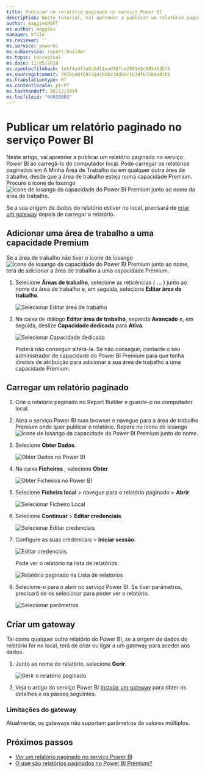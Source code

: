 ```yaml
---
title: Publicar um relatório paginado no serviço Power BI
description: Neste tutorial, vai aprender a publicar um relatório paginado no serviço Power BI ao carregá-lo do computador local.
author: maggiesMSFT
ms.author: maggies
manager: kfile
ms.reviewer: ''
ms.service: powerbi
ms.subservice: report-builder
ms.topic: conceptual
ms.date: 11/05/2018
ms.openlocfilehash: 1e5f4a4fda8c6d11ead487ce2891e5c085463b75
ms.sourcegitcommit: 797bb40f691384cb1b23dd08c1634f672b4a82bb
ms.translationtype: HT
ms.contentlocale: pt-PT
ms.lasthandoff: 06/12/2019
ms.locfileid: "66839603"
---
```

# <a name="publish-a-paginated-report-to-the-power-bi-service"></a>Publicar um relatório paginado no serviço Power BI

Neste artigo, vai aprender a publicar um relatório paginado no serviço Power BI ao carregá-lo do computador local. Pode carregar os relatórios paginados em A Minha Área de Trabalho ou em qualquer outra área de trabalho, desde que a área de trabalho esteja numa capacidade Premium. Procure o ícone de losango ![Ícone de losango da capacidade do Power BI Premium](media/paginated-reports-save-to-power-bi-service/premium-diamond.png) junto ao nome da área de trabalho. 

Se a sua origem de dados do relatório estiver no local, precisará de [criar um gateway](#create-a-gateway) depois de carregar o relatório.

## <a name="add-a-workspace-to-a-premium-capacity"></a>Adicionar uma área de trabalho a uma capacidade Premium

Se a área de trabalho não tiver o ícone de losango ![Ícone de losango da capacidade do Power BI Premium](media/paginated-reports-save-to-power-bi-service/premium-diamond.png) junto ao nome, terá de adicionar a área de trabalho a uma capacidade Premium. 

1. Selecione **Áreas de trabalho**, selecione as reticências ( **…** ) junto ao nome da área de trabalho e, em seguida, selecione **Editar área de trabalho**.

    ![Selecionar Editar área de trabalho](media/paginated-reports-save-to-power-bi-service/power-bi-paginated-edit-workspace.png)

1. Na caixa de diálogo **Editar área de trabalho**, expanda **Avançado** e, em seguida, deslize **Capacidade dedicada** para **Ativa**.

    ![Selecionar Capacidade dedicada](media/paginated-reports-save-to-power-bi-service/power-bi-paginated-edit-workspace-dialog.png)

   Poderá não conseguir alterá-la. Se não conseguir, contacte o seu administrador de capacidade do Power BI Premium para que tenha direitos de atribuição para adicionar a sua área de trabalho a uma capacidade Premium.


## <a name="upload-a-paginated-report"></a>Carregar um relatório paginado

1. Crie o relatório paginado no Report Builder e guarde-o no computador local.

1. Abra o serviço Power BI num browser e navegue para a área de trabalho Premium onde quer publicar o relatório. Repare no ícone de losango ![Ícone de losango da capacidade do Power BI Premium](media/paginated-reports-save-to-power-bi-service/premium-diamond.png) junto do nome. 

1. Selecione **Obter Dados**.

    ![Obter Dados no Power BI](media/paginated-reports-save-to-power-bi-service/power-bi-paginated-get-data.png)

1. Na caixa **Ficheiros** , selecione **Obter**.

    ![Obter Ficheiros no Power BI](media/paginated-reports-save-to-power-bi-service/power-bi-paginated-files-get.png)

1. Selecione **Ficheiro local** > navegue para o relatório paginado > **Abrir**.

    ![Selecionar Ficheiro Local](media/paginated-reports-save-to-power-bi-service/power-bi-paginated-local-file.png)

1. Selecione **Continuar** > **Editar credenciais**.

    ![Selecionar Editar credenciais](media/paginated-reports-save-to-power-bi-service/power-bi-paginated-select-edit-credentials.png)

1. Configure as suas credenciais > **Iniciar sessão**.

    ![Editar credenciais](media/paginated-reports-save-to-power-bi-service/power-bi-paginated-credentials.png)

   Pode ver o relatório na lista de relatórios.

    ![Relatório paginado na Lista de relatórios](media/paginated-reports-save-to-power-bi-service/power-bi-paginated-wwi-report.png)

1. Selecione-o para o abrir no serviço Power BI. Se tiver parâmetros, precisará de os selecionar para poder ver o relatório.
 
    ![Selecionar parâmetros](media/paginated-reports-save-to-power-bi-service/power-bi-paginated-select-parameters.png)

## <a name="create-a-gateway"></a>Criar um gateway

Tal como qualquer outro relatório do Power BI, se a origem de dados do relatório for no local, terá de criar ou ligar a um gateway para aceder aos dados.

1. Junto ao nome do relatório, selecione **Gerir**.

   ![Gerir o relatório paginado](media/paginated-reports-save-to-power-bi-service/power-bi-paginated-manage.png)

1. Veja o artigo do serviço Power BI [Instalar um gateway](service-gateway-install.md) para obter os detalhes e os passos seguintes.

### <a name="gateway-limitations"></a>Limitações do gateway

Atualmente, os gateways não suportam parâmetros de valores múltiplos.


## <a name="next-steps"></a>Próximos passos

- [Ver um relatório paginado no serviço Power BI](paginated-reports-view-power-bi-service.md)
- [O que são relatórios paginados no Power BI Premium?](paginated-reports-report-builder-power-bi.md)

